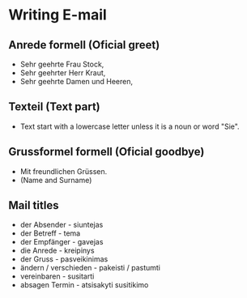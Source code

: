 # Writing E-mail

## Anrede formell (Oficial greet)
- Sehr geehrte Frau Stock,
- Sehr geehrter Herr Kraut,
- Sehr geehrte Damen und Heeren,

## Texteil (Text part)
- Text start with a lowercase letter unless it is a noun or word "Sie".


## Grussformel formell (Oficial goodbye)
- Mit freundlichen Grüssen.
- (Name and Surname)

## Mail titles
-  der Absender - siuntejas
-  der Betreff - tema
-  der Empfänger - gavejas
-  die Anrede - kreipinys
-  der Gruss - pasveikinimas
-  ändern / verschieden - pakeisti / pastumti
-  vereinbaren - susitarti
-  absagen Termin - atsisakyti susitikimo
